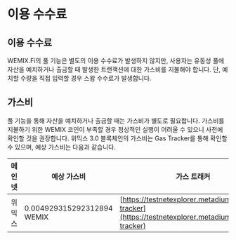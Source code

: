 # 이용 수수료

## 이용 수수료

WEMIX.Fi의 풀 기능은 별도의 이용 수수료가 발생하지 않지만, 사용자는 유동성 풀에 자산을 예치하거나 출금할 때 발생한 트랜잭션에 대한 가스비를 지불해야 합니다. 단, 예치할 수량을 직접 입력할 경우 스왑 수수료가 발생합니다.

## 가스비

풀 기능을 통해 자산을 예치하거나 출금할 때는 가스비가 별도로 필요합니다. 가스비를 지불하기 위한 WEMIX 코인이 부족할 경우 정상적인 실행이 어려울 수 있으니 사전에 확인할 것을 권장합니다. 위믹스 3.0 블록체인의 가스비는 Gas Tracker를 통해 확인할 수 있으며, 예상 가스비는 다음과 같습니다.

| 메인넷 | 예상 가스비                     | 가스 트래커                                                                                               |
| --- | -------------------------- | ---------------------------------------------------------------------------------------------------- |
| 위믹스 | 0.004929315292312894 WEMIX | [https://testnetexplorer.metadium.com/gas-tracker](https://testnetexplorer.metadium.com/gas-tracker) |
